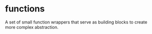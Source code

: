 # functions

A set of small function wrappers that serve as building blocks to create more complex abstraction.
